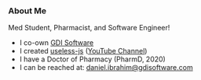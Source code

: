 ### About Me

Med Student, Pharmacist, and Software Engineer! 

- I co-own [GDI Software](https://gdisoftware.com)
- I created [useless-js](https://github.com/useless-js) ([YouTube Channel](https://www.youtube.com/channel/UCAeVZXezCZDPXYDTHVNAXDQ))
- I have a Doctor of Pharmacy (PharmD, 2020)
- I can be reached at: daniel.ibrahim@gdisoftware.com

<!--
**ibrahidm/ibrahidm** is a ✨ _special_ ✨ repository because its `README.md` (this file) appears on your GitHub profile.

Here are some ideas to get you started:

- 🔭 I’m currently working on ...
- 🌱 I’m currently learning ...
- 👯 I’m looking to collaborate on ...
- 🤔 I’m looking for help with ...
- 💬 Ask me about ...
- 📫 How to reach me: ...
- 😄 Pronouns: ...
- ⚡ Fun fact: ...
-->
